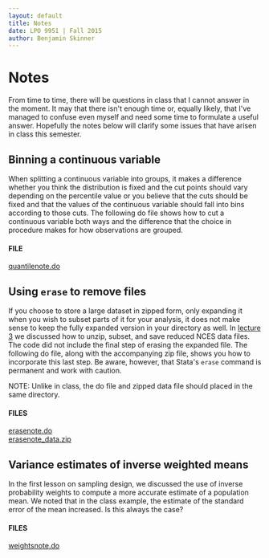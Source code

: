 ```yaml
---
layout: default
title: Notes
date: LPO 9951 | Fall 2015
author: Benjamin Skinner
---
```


# Notes

From time to time, there will be questions in class that I cannot
answer in the moment. It may that there isn't enough time or, equally
likely, that I've managed to confuse even myself and
need some time to formulate a useful answer. Hopefully the notes
below will clarify some issues that have arisen in class this
semester.

## Binning a continuous variable

When splitting a continuous variable into groups, it makes a
difference whether you think the distribution is fixed and the cut
points should vary depending on the percentile value or you believe
that the cuts should be fixed and that the values of the continuous
variable should fall into bins according to those cuts. The following
do file shows how to cut a continuous variable both ways and the
difference that the choice in procedure makes for how observations are
grouped.

#### FILE

[quantilenote.do](https://raw.githubusercontent.com/btskinner/lpo9951/master/notes/quantilenote.do)

## Using `erase` to remove files

If you choose to store a large dataset in zipped form, only expanding
it when you wish to subset parts of it for your analysis, it does not
make sense to keep the fully expanded version in your directory as
well. In [lecture 3](http://btskinner.me/lpo9951/schedule/) we
discussed how to unzip, subset, and save reduced NCES data files. The
code did not include the final step of erasing the expanded file. The
following do file, along with the accompanying zip file, shows you how
to incorporate this last step. Be aware, however, that Stata's `erase`
command is permanent and work with caution.

NOTE: Unlike in class, the do file and zipped data file should placed
in the same directory.  

#### FILES

[erasenote.do](https://raw.githubusercontent.com/btskinner/lpo9951/master/notes/erasenote.do)  
[erasenote_data.zip](https://raw.githubusercontent.com/btskinner/lpo9951/master/notes/erasenote_data.zip)

## Variance estimates of inverse weighted means

In the first lesson on sampling design, we discussed the use of inverse probability weights to compute a more accurate estimate of a population mean. We noted that in the class example, the estimate of the standard error of the mean increased. Is this always the case?


#### FILES

[weightsnote.do](https://raw.githubusercontent.com/btskinner/lpo9951/master/notes/weightsnote.do)  


 